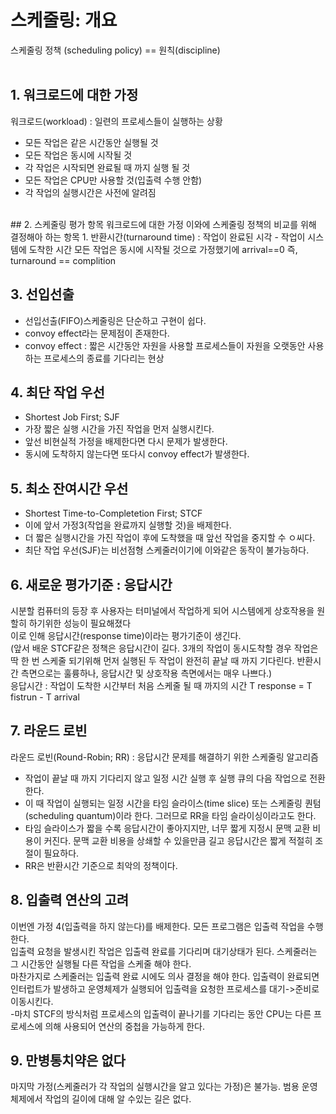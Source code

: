 # 스케줄링: 개요
스케줄링 정책 (scheduling policy) == 원칙(discipline)  
</br>
## 1. 워크로드에 대한 가정
워크로드(workload) : 일련의 프로세스들이 실행하는 상황
- 모든 작업은 같은 시간동안 실행될 것
- 모든 작업은 동시에 시작될 것
- 각 작업은 시작되면 완료될 때 까지 실행 될 것
- 모든 작업은 CPU만 사용할 것(입출력 수행 안함)
- 각 작업의 실행시간은 사전에 알려짐
</br>
## 2. 스케줄링 평가 항목
워크로드에 대한 가정 이와에 스케줄링 정책의 비교를 위해 결정해아 하는 항목
1. 반환시간(turnaround time) 
	: 작업이 완료된 시각 - 작업이 시스템에 도착한 시간
	모든 작업은 동시에 시작될 것으로 가정했기에 arrival==0  
	즉, turnaround == complition
  
## 3. 선입선출
- 선입선출(FIFO)스케줄링은 단순하고 구현이 쉽다.
- convoy effect라는 문제점이 존재한다.
- convoy effect : 짧은 시간동안 자원을 사용할 프로세스들이 자원을 오랫동안 사용하는 프로세스의 종료를 기다리는 현상

## 4. 최단 작업 우선
- Shortest Job First; SJF
- 가장 짧은 실행 시간을 가진 작업을 먼저 실행시킨다.
- 앞선 비현실적 가정을 배제한다면 다시 문제가 발생한다.
- 동시에 도착하지 않는다면 또다시 convoy effect가 발생한다.

## 5. 최소 잔여시간 우선
- Shortest Time-to-Completetion First; STCF
- 이에 앞서 가정3(작업을 완료까지 실행할 것)을 배제한다.
- 더 짧은 실행시간을 가진 작업이 후에 도착했을 때 앞선 작업을 중지할 수 ㅇ씨다. 
- 최단 작업 우선(SJF)는 비선점형 스케줄러이기에 이와같은 동작이 불가능하다.

## 6. 새로운 평가기준 : 응답시간
시분할 컴퓨터의 등장 후 사용자는 터미널에서 작업하게 되어 시스템에게 상호작용을 원할히 하기위한 성능이 필요해졌다  
이로 인해 응답시간(response time)이라는 평가기준이 생긴다.  
(앞서 배운 STCF같은 정책은 응답시간이 길다. 3개의 작업이 동시도착할 경우 작업은 딱 한 번 스케줄 되기위해 먼저 실행된 두 작업이 완전히 끝날 때 까지 기다린다. 반환시간 측면으로는 훌륭하나, 응답시간 및 상호작용 측면에서는 매우 나쁘다.)
</br>
응답시간 : 작업이 도착한 시간부터 처음 스케줄 될 때 까지의 시간
T response = T fistrun - T arrival

## 7. 라운드 로빈
라운드 로빈(Round-Robin; RR) : 응답시간 문제를 해결하기 위한 스케줄링 알고리즘
- 작업이 끝날 때 까지 기다리지 않고 일정 시간 실행 후 실행 큐의 다음 작업으로 전환한다.
- 이 때 작업이 실행되는 일정 시간을 타임 슬라이스(time slice) 또는 스케줄링 퀀텀(scheduling quantum)이라 한다. 그러므로 RR을 타임 슬라이싱이라고도 한다.
- 타임 슬라이스가 짧을 수록 응답시간이 좋아지지만, 너무 짧게 지정시 문맥 교환 비용이 커진다. 문맥 교환 비용을 상쇄할 수 있을만큼 길고 응답시간은 짧게 적절히 조절이 필요하다.
- RR은 반환시간 기준으로 최악의 정책이다.

## 8. 입출력 연산의 고려
이번엔 가정 4(입출력을 하지 않는다)를 배제한다. 모든 프로그램은 입출력 작업을 수행한다.  
입출력 요청을 발생시킨 작업은 입출력 완료를 기다리며 대기상태가 된다. 스케줄러는 그 시간동안 실행될 다른 작업을 스케줄 해야 한다.  
마찬가지로 스케줄러는 입출력 완료 시에도 의사 결정을 해야 한다. 입출력이 완료되면 인터럽트가 발생하고 운영체제가 실행되어 입출력을 요청한 프로세스를 대기->준비로 이동시킨다.  
-마치 STCF의 방식처럼 프로세스의 입출력이 끝나기를 기다리는 동안 CPU는 다른 프로세스에 의해 사용되어 연산의 중첩을 가능하게 한다.

## 9. 만병통치약은 없다
마지막 가정(스케줄러가 각 작업의 실행시간을 알고 있다는 가정)은 불가능. 범용 운영체제에서 작업의 길이에 대해 알 수있는 길은 없다.
